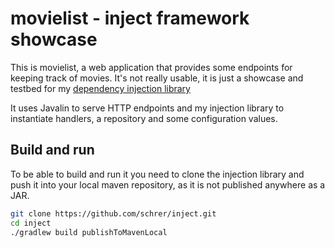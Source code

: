 # movielist - inject framework showcase

This is movielist, a web application that provides some endpoints for keeping track of movies.
It's not really usable, it is just a showcase and testbed for my [dependency injection library](https://github.com/schrer/inject)

It uses Javalin to serve HTTP endpoints and my injection library to instantiate handlers, a repository and some configuration values.

## Build and run
To be able to build and run it you need to clone the injection library and push it into your local maven repository, as it is not published anywhere as a JAR.

```bash
git clone https://github.com/schrer/inject.git
cd inject
./gradlew build publishToMavenLocal
```